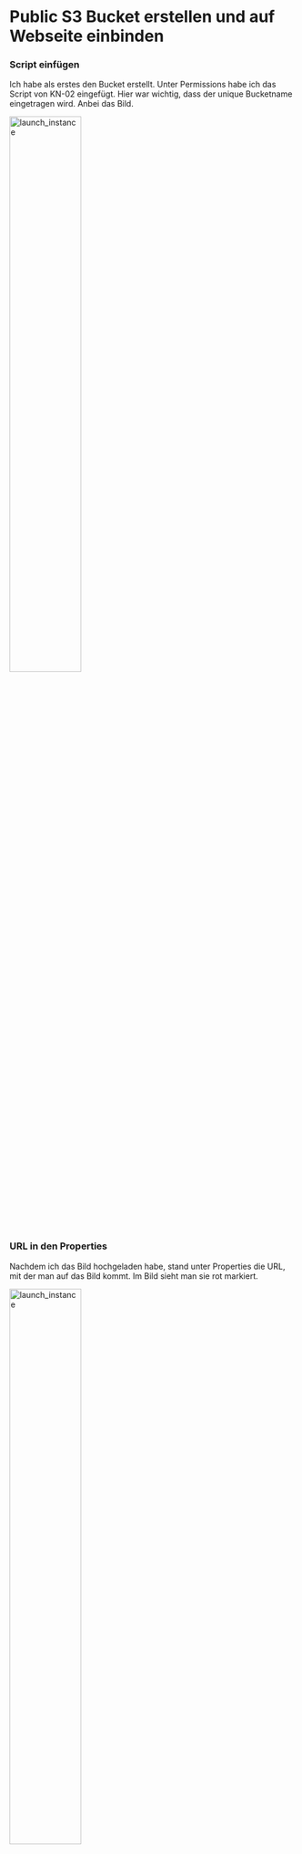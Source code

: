 
# Public S3 Bucket erstellen und auf Webseite einbinden

### Script einfügen

Ich habe als erstes den Bucket erstellt. Unter Permissions habe ich das Script von KN-02 eingefügt. Hier war wichtig, dass der unique Bucketname eingetragen wird. Anbei das Bild. 

<img width=50% height=50% alt="launch_instance" src="https://github.com/user-attachments/assets/9c133f6e-a306-4bbe-b39b-d235f1ed7375">

### URL in den Properties

Nachdem ich das Bild hochgeladen habe, stand unter Properties die URL, mit der man auf das Bild kommt. Im Bild sieht man sie rot markiert.  

<img width=50% height=50% alt="launch_instance" src="https://github.com/user-attachments/assets/f5f67eb0-e936-491e-8474-1496546128a3">

### Beweisbild

Das wäre noch das Beweisbild, dass man mit der URL auf das Bild kommt. Anbei noch die URL, um es selber zu sehen. 

<img width=50% height=50% alt="launch_instance" src="https://github.com/user-attachments/assets/cf6fb83e-5d8e-42f2-875b-ded42ecb8acd">

**URL:** https://tbzstoragekulici.s3.amazonaws.com/Cloud_Computing.jpg

### Beweisbild auf der Webseite
Placeholder

Hier sieht man, dass das Bild auch erfolgreich auf einer Webserverinstanz eingebettet wurde. 

### Nachteile der Speicherart

Objekte so zu speichern ist flexibel und praktisch. Aber wenn man 100 Bilder hat, muss man 100 verschiedene Links öffnen, was es sehr umständlich macht, diese Speicherart zu nutzen.